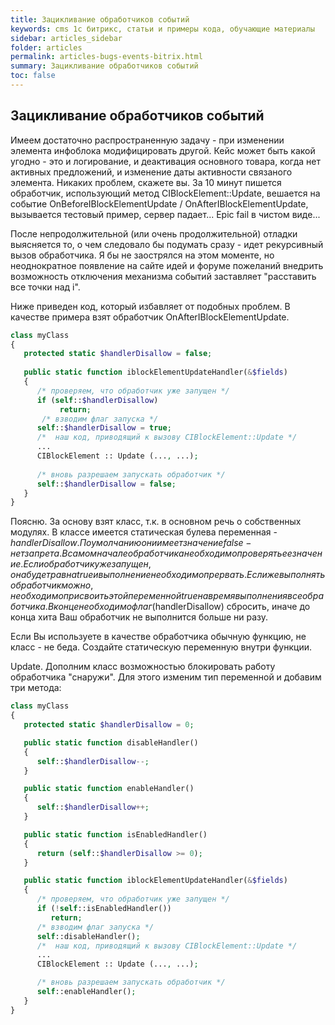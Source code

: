 ```yaml
---
title: Зацикливание обработчиков событий
keywords: cms 1с битрикс, статьи и примеры кода, обучающие материалы
sidebar: articles_sidebar
folder: articles
permalink: articles-bugs-events-bitrix.html
summary: Зацикливание обработчиков событий
toc: false
---
```


## Зацикливание обработчиков событий

Имеем достаточно распространенную задачу - при изменении элемента инфоблока модифицировать другой. Кейс может быть какой угодно - это и логирование, и деактивация основного товара, когда нет активных предложений, и изменение даты активности связаного элемента. Никаких проблем, скажете вы. За 10 минут пишется обработчик, использующий метод CIBlockElement::Update, вешается на событие OnBeforeIBlockElementUpdate / OnAfterIBlockElementUpdate, вызывается тестовый пример, сервер падает... Epic fail в чистом виде...

После непродолжительной (или очень продолжительной) отладки выясняется то, о чем следовало бы подумать сразу - идет рекурсивный вызов обработчика. Я бы не заострялся на этом моменте, но неоднократное появление на сайте идей и форуме пожеланий внедрить возможность отключения механизма событий заставляет "расставить все точки над i".

Ниже приведен код, который избавляет от подобных проблем. В качестве примера взят обработчик OnAfterIBlockElementUpdate.

```php
class myClass 
{ 
   protected static $handlerDisallow = false; 
 
   public static function iblockElementUpdateHandler(&$fields) 
   { 
      /* проверяем, что обработчик уже запущен */
      if (self::$handlerDisallow) 
           return; 
       /* взводим флаг запуска */
      self::$handlerDisallow = true;           
      /*  наш код, приводящий к вызову CIBlockElement::Update */ 
      ... 
      CIBlockElement :: Update (..., ...); 
 
      /* вновь разрешаем запускать обработчик */ 
      self::$handlerDisallow = false;
   } 
} 
```
Поясню. За основу взят класс, т.к. в основном речь о собственных модулях. В классе имеется статическая булева переменная - $handlerDisallow. По умолчанию они имеет значение false - нет запрета. В самом начале обработчика необходимо проверять ее значение. Если обработчик уже запущен, она будет равна true и выполнение необходимо прервать. Если же выполнять обработчик можно, необходимо присвоить этой переменной true на время выполнения все обработчика. В конце необходимо флаг ($handlerDisallow) сбросить, иначе до конца хита Ваш обработчик не выполнится больше ни разу.

Если Вы используете в качестве обработчика обычную функцию, не класс - не беда. Создайте статическую переменную внутри функции.

Update. Дополним класс возможностью блокировать работу обработчика "снаружи". Для этого изменим тип переменной и добавим три метода:

```php
class myClass
{
   protected static $handlerDisallow = 0;

   public static function disableHandler()
   {
      self::$handlerDisallow--;
   }

   public static function enableHandler()
   {
      self::$handlerDisallow++;
   }

   public static function isEnabledHandler()
   {
      return (self::$handlerDisallow >= 0);
   }

   public static function iblockElementUpdateHandler(&$fields)
   {
      /* проверяем, что обработчик уже запущен */
      if (!self::isEnabledHandler())
         return;
      /* взводим флаг запуска */
      self::disableHandler();
      /*  наш код, приводящий к вызову CIBlockElement::Update */
      ...
      CIBlockElement :: Update (..., ...);

      /* вновь разрешаем запускать обработчик */
      self::enableHandler();
   }
}
```